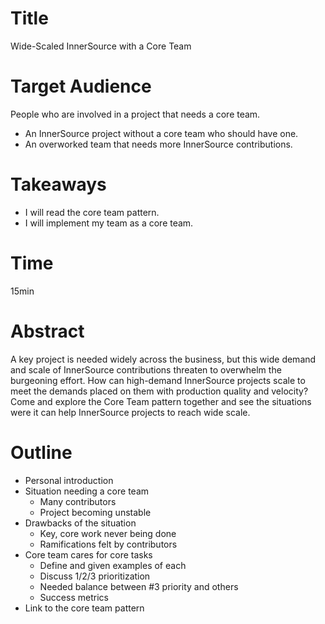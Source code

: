 # Title

Wide-Scaled InnerSource with a Core Team

# Target Audience

People who are involved in a project that needs a core team.
* An InnerSource project without a core team who should have one.
* An overworked team that needs more InnerSource contributions.

# Takeaways

* I will read the core team pattern.
* I will implement my team as a core team.

# Time

15min

# Abstract

A key project is needed widely across the business, but this wide demand and scale of InnerSource contributions threaten to overwhelm the burgeoning effort.
How can high-demand InnerSource projects scale to meet the demands placed on them with production quality and velocity?
Come and explore the Core Team pattern together and see the situations were it can help InnerSource projects to reach wide scale.

# Outline

* Personal introduction
* Situation needing a core team
  * Many contributors
  * Project becoming unstable
* Drawbacks of the situation
  * Key, core work never being done
  * Ramifications felt by contributors
* Core team cares for core tasks
  * Define and given examples of each
  * Discuss 1/2/3 prioritization
  * Needed balance between #3 priority and others
  * Success metrics
* Link to the core team pattern
